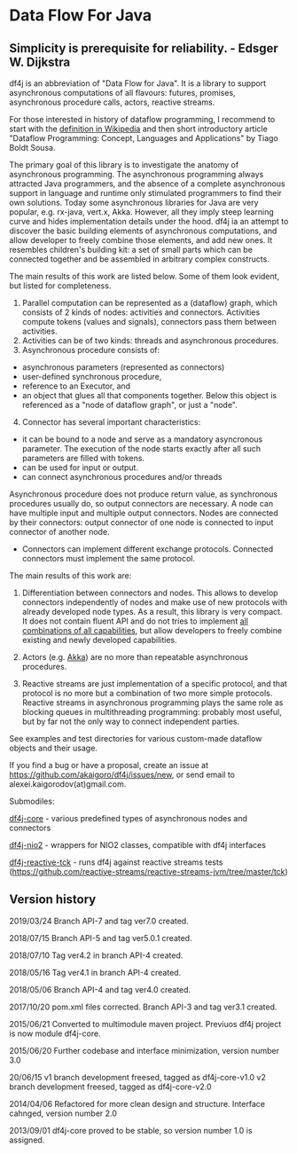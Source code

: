 # Data Flow For Java

Simplicity is prerequisite for reliability. - Edsger W. Dijkstra
-------------------------

df4j is an abbreviation of "Data Flow for Java". It is a library to support asynchronous computations of all flavours: futures, promises, asynchronous procedure calls, actors, reactive streams.

For those interested in history of dataflow programming, I recommend to start with the [definition in Wikipedia](https://en.wikipedia.org/w/index.php?title=Dataflow_programming)
and then short introductory article "Dataflow Programming: Concept, Languages and Applications" by Tiago Boldt Sousa.

The primary goal of this library is to investigate the anatomy of asynchronous programming.
The asynchronous programming always attracted Java programmers,
and the absence of a complete asynchronous support in language and runtime only stimulated programmers to find their own solutions.
Today some asynchronous libraries for Java are very popular, e.g. rx-java, vert.x, Akka.
However, all they imply steep learning curve and hides implementation details under the hood.
df4j ia an attempt to discover the basic building elements of asynchronous computations,
and allow developer to freely combine those elements, and add new ones.
It resembles children's building kit: a set of small parts which can be connected together and be assembled in arbitrary complex constructs.

The main results of this work are listed below. Some of them look evident, but listed for completeness.

1. Parallel computation can be represented as a (dataflow) graph, which consists of 2 kinds of nodes: activities and connectors.
Activities compute tokens (values and signals), connectors pass them between activities.
2. Activities can be of two kinds: threads and asynchronous procedures.
3. Asynchronous procedure consists of:
  - asynchronous parameters (represented as connectors)
  - user-defined synchronous procedure,
  - reference to an Executor, and
  - an object that glues all that components together. Below this object is referenced as a "node of dataflow graph", or just a "node".
4. Connector has several important characteristics:
 -  it can be bound to a node and serve as a mandatory asyncronous parameter. The execution of the node starts exactly after all such parameters are filled with tokens. 
 - can be used for input or output.
 - can connect asynchronous procedures and/or threads
 
Asynchronous procedure does not produce return value, as synchronous procedures usually do, so output connectors are necessary. 
A node can have multiple input and multiple output connectors.
Nodes are connected by their connectors: output connector of one node is connected to input connector of another node.
 - Connectors can implement different exchange protocols. Connected connectors must implement the same protocol.
 
The main results of this work are:

1. Differentiation between connectors and nodes. 
This allows to develop connectors independently of nodes and make use of new protocols with already developed node types.
As a result, this library is very compact. 
It does not contain fluent API and do not tries to implement [all combinations of all capabilities](https://www.google.ru/search?q="all+combinations+of+all+capabilities),
but allow developers to freely combine existing and newly developed capabilities.

2. Actors (e.g. [Akka](https://akka.io/)) are no more than repeatable asynchronous procedures.

3. Reactive streams are just implementation of a specific protocol, and that protocol is no more but a combination of two more simple protocols. 
Reactive streams in asynchronous programming plays the same role as blocking queues in multithreading programming: probably most useful,
but by far not the only way to connect independent parties. 

See examples and test directories for various custom-made dataflow objects and their usage.

If you find a bug or have a proposal, create an issue at <https://github.com/akaigoro/df4j/issues/new>,
or send email to alexei.kaigorodov(at)gmail.com.

Submodiles:

[df4j-core](/df4j-core/README.md) - various predefined types of asynchronous nodes and connectors

[df4j-nio2](/df4j-nio2/README.md) - wrappers for NIO2 classes, compatible with df4j interfaces

[df4j-reactive-tck](/df4j-reactive-tck) - runs df4j against reactive streams tests (<https://github.com/reactive-streams/reactive-streams-jvm/tree/master/tck>)
 
Version history
---------------
2019/03/24
Branch API-7 and tag ver7.0 created.

2018/07/15
Branch API-5 and tag ver5.0.1 created.

2018/07/10
Tag ver4.2 in branch API-4 created.

2018/05/16
Tag ver4.1 in branch API-4 created.

2018/05/06
Branch API-4 and tag ver4.0 created.

2017/10/20
pom.xml files corrected. Branch API-3 and tag ver3.1 created.

2015/06/21
Converted to multimodule maven project. Previuos df4j project is now module df4j-core.

2015/06/20
Further codebase and interface minimization, version number 3.0

20/06/15
v1 branch development freesed, tagged as  df4j-core-v1.0
v2 branch development freesed, tagged as  df4j-core-v2.0

2014/04/06
Refactored for more clean design and structure. Interface cahnged, version number 2.0  

2013/09/01
df4j-core proved to be stable, so version number 1.0 is assigned.  
